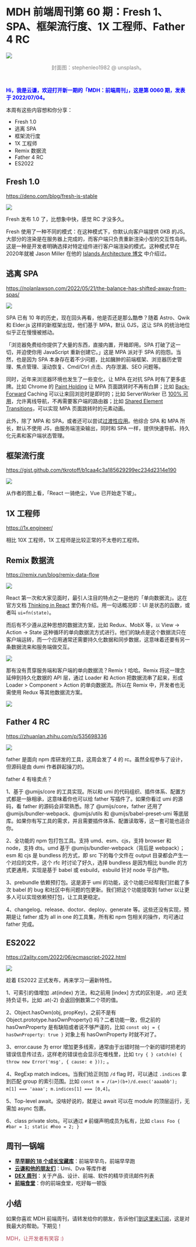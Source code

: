 # MDH 前端周刊第 60 期：Fresh 1、SPA、框架流行度、1X 工程师、Father 4 RC

<img src="https://tva1.sinaimg.cn/large/e6c9d24ely1h3u6l02z45j21910u0gpx.jpg" style="margin:0;padding:0;vertical-align:middle;" />

<p style="color:gray;text-align:center;margin-bottom:3em;">封面图：stephenleo1982 @ unsplash。</p>

<p style="color:blue;font-weight:bold;">Hi，我是云谦，欢迎打开新一期的「MDH：前端周刊」，这是第 0060 期，发表于 2022/07/04。</p>

本周有这些内容想和你分享：

- Fresh 1.0
- 逃离 SPA
- 框架流行度
- 1X 工程师
- Remix 数据流
- Father 4 RC
- ES2022

## Fresh 1.0
https://deno.com/blog/fresh-is-stable

![](https://tva1.sinaimg.cn/large/e6c9d24ely1h3sgdw9c9gj20650560sl.jpg)

Fresh 发布 1.0 了，比想象中快，感觉 RC 才没多久。

Fresh 使用了一种不同的模式：在这种模式下，你默认向客户端提供 0KB 的JS。大部分的渲染是在服务器上完成的，而客户端只负责重新渲染小型的交互性岛屿。这是一种是开发者明确选择对特定组件进行客户端渲染的模式。这种模式早在2020年就被 Jason Miller 在他的 [Islands Architecture 博文](https://jasonformat.com/islands-architecture) 中介绍过。

## 逃离 SPA
https://nolanlawson.com/2022/05/21/the-balance-has-shifted-away-from-spas/

![](https://tva1.sinaimg.cn/large/e6c9d24ely1h3sgujt55aj21e20l87b5.jpg)

SPA 已有 10 年的历史，现在回头再看，他是否还是那么酷😎？随着 Astro、Qwik 和 Elder.js 这样的新框架出现，他们基于 MPA，默认 0JS，这让 SPA 的统治地位似乎正在慢慢被撼动。

「浏览器免费给你提供了大量的东西，直接内置，开箱即用。SPA 打破了这一切，并迫使你用 JavaScript 重新创建它。」这是 MPA 派对于 SPA 的抱怨。当然，也是因为 SPA 本身存在着不少问题，比如臃肿的前端框架、浏览器历史管理、焦点管理、滚动恢复、Cmd/Ctrl 点击、内存泄漏、SEO 问题等。

同时，近年来浏览器环境也发生了一些变化，让 MPA 在对抗 SPA 时有了更多底牌。比如 Chrome 的 [Paint Holding](https://developer.chrome.com/blog/paint-holding/) 让 MPA 页面跳转时不再有白屏；比如 [Back-Forward](https://web.dev/bfcache/) Caching 可以让来回浏览时是即时的；比如 ServerWorker 已 [100% 可用](https://caniuse.com/serviceworkers)，允许离线导航，不再需要客户端的路由器；比如 [Shared Element Transitions](https://github.com/WICG/shared-element-transitions/)，可以实现 MPA 页面跳转时的元素动画。

此外，除了 MPA 和 SPA，或者还可以尝试[过渡性应用](https://www.youtube.com/watch?v=860d8usGC0o)。他综合 SPA 和 MPA 所长，默认不使用 JS，由服务端渲染输出，同时和 SPA 一样，提供快速导航、持久化元素和客户端状态管理。

## 框架流行度
https://gist.github.com/tkrotoff/b1caa4c3a185629299ec234d2314e190

![](https://tva1.sinaimg.cn/large/e6c9d24ely1h3srkc5184j218g0sydjs.jpg)

从作者的图上看，「React 一骑绝尘，Vue 已开始走下坡」。

## 1X 工程师
https://1x.engineer/

相比 10X 工程师，1X 工程师是比较正常的不太卷的工程师。

## Remix 数据流
https://remix.run/blog/remix-data-flow

![](https://tva1.sinaimg.cn/large/e6c9d24ely1h3smrnskf5j217c0u0dh7.jpg)

React 第一次和大家见面时，最引人注目的特点之一是他的「单向数据流」。这在官方文档 [Thinking in React](https://reactjs.org/docs/thinking-in-react.html) 里仍有介绍。用一句话概况即：UI 是状态的函数，或者叫 `ui=fn(state)`。

而后有不少遵从这种思想的数据流方案，比如 Redux、MobX 等，`以` View -> Action -> State 这种循环的单向数据流方式进行。他们的缺点是这个数据流只在客户端运转，而一个应用通常还需要持久化数据和同步数据，这意味着还要有另一条数据流来和服务端做交互。

![](https://tva1.sinaimg.cn/large/e6c9d24ely1h3sqbf8y8zj21e00p0wfm.jpg)

那有没有贯穿服务端和客户端的单向数据流？Remix！哈哈。Remix 将这一理念延伸到持久化数据的 API 层，通过 Loader 和 Action 把数据流串了起来，形成 Loader > Component > Action 的单向数据流。所以在 Remix 中，开发者也无需使用 Redux 等其他数据流方案。

![](https://tva1.sinaimg.cn/large/e6c9d24ely1h3sqh2guogj21400u0wht.jpg)

## Father 4 RC
https://zhuanlan.zhihu.com/p/535698336

![](https://tva1.sinaimg.cn/large/e6c9d24ely1h3sqiphwp0j20y20h1myc.jpg)

father 是面向 npm 库研发的工具，这周会发了 4 的 rc。虽然全程参与了设计，但源码是由 dumi 作者辟起操刀的。

father 4 有啥卖点？

1、基于 @umijs/core 的工具实现。所以和 umi 的代码组织、插件体系、配置方式都是一脉相承，这意味着你也可以给 father 写插件了。如果你看过 umi 的源码，看 father 的源码会非常熟悉。除了 @umijs/core，father 还用了 @umijs/bundler-webpack、@umijs/utils 和 @umijs/babel-preset-umi 等底层库。如果你有写工具的需求，并且需要插件体系、配置读取等，这一套可能也适合你。

2、全功能的 npm 包打包工具。支持 umd、esm、cjs，支持 browser 和 node，支持 dts。umd 基于 @umijs/bundler-webpack（背后是 webpack）；esm 和 cjs 是 bundless 的方式，即 src 下的每个文件在 output 目录都会产生一个对应的文件，这个 rfc 时讨论了好久，选择 bundless 是因为相比 bundle 的方式更通用，实现是基于 babel 或 esbuild，esbuild 针对 node 平台产物。

3、prebundle 依赖预打包。这是源于 umi 的功能，这个功能已经帮我们拦截了多次 babel 的 bug 和社区中有问题的包更新。我们把这个功能提取到 father 以让更多人可以实现依赖预打包，让工具更稳定。

4、changelog、release、doctor、deploy、generate 等。这些还没有实现，预期是让 father 成为 all in one 的工具集，所有和 npm 包相关的操作，均可通过 father 完成。

## ES2022
https://2ality.com/2022/06/ecmascript-2022.html

![](https://tva1.sinaimg.cn/large/e6c9d24ely1h3sr5vmzq0j20rs0bogm0.jpg)

趁着 ES2022 正式发布，再来学习一遍新特性。

1、可索引的值增加 .at(index) 方法，和之前用 [index] 方式的区别是，.at() 还支持负证书，比如 .at(-2) 会返回倒数第二个项的值。

2、Object.hasOwn(obj, propKey)，之前不是有 Object.prototype.hasOwnProperty() 吗？二者功能一致，但之前的 hasOwnProperty 是有缺陷或者说不够严谨的，比如 `const obj = { hasOwnProperty: true }` 对象上有 hasOwnProperty 时就不对了。

3、error.cause 为 error 增加更多线索，通常由于出错时抛一个新的错时把老的错误信息传过去，这样老的错误也会显示在堆栈里，比如 `try { } catch(e) { throw new Error('msg', { cause: e }));` 。

4、RegExp match indices。当我们给正则加 `/d` flag 时，可以通过 `.indices` 拿到匹配 group 的索引范围。比如 `const m = /(a+)(b+)/d.exec('aaaabb'); m[1] === 'aaaa'; m.indices[1] === [0,4]`。

5、Top-level await。没啥好说的，就是让 await 可以在 module 的顶层运行，无需加 async 包裹。

6、class private slots。可以通过 `#` 前缀声明成员为私有，比如 `class Foo { #bar = 1; static #hoo = 2; }`

## 周刊一锅端

- [**早早聊的 18 个成长宝藏库**](https://mp.weixin.qq.com/s/3yLbUwqzSy2gFHXkO0PICg)：前端早早鸟，前端早早跑
- [**云谦和他的朋友们**](https://mp.weixin.qq.com/s/NGux3r0P1JJH_z4-vfeksQ)：Umi、Dva 等库作者
- [**DEX 周刊**](https://newsletter.dex.group/)：关于产品、设计、前端、软件的精华资讯邮件列表
- [**前端食堂**](https://mp.weixin.qq.com/s/86Cz3KUWqutu9J0V4tyabQ)：你的前端食堂，吃好每一顿饭

## 小结

如果你喜欢 MDH 前端周刊，请转发给你的朋友，告诉他们[到这里来订阅](https://mp.weixin.qq.com/s?__biz=MjM5NDgyODI4MQ%3D%3D&mid=2247484802&idx=1&sn=caa84339125510680d435a40280a6600)，这是对我最大的帮助。下期见！

<p style="color:#b5495b;">MDH，让开发者有笑容 :)</p>
